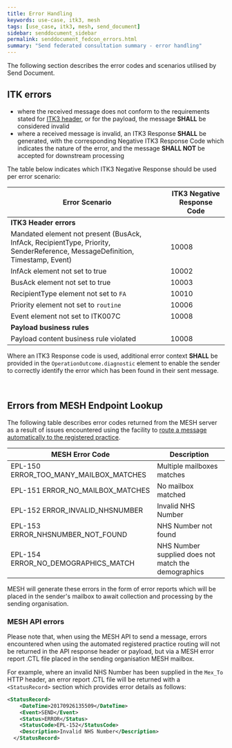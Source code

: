 ```yaml
---
title: Error Handling
keywords: use-case, itk3, mesh
tags: [use_case, itk3, mesh, send_document]
sidebar: senddocument_sidebar
permalink: senddocument_fedcon_errors.html
summary: "Send federated consultation summary - error handling"
---
```


The following section describes the error codes and scenarios utilised by Send Document.

## ITK errors ##

- where the received message does not conform to the requirements stated for [ITK3 header](senddocument_fedcon_itk3.html), or for the payload, the message **SHALL** be considered invalid
- where a received message is invalid, an ITK3 Response **SHALL** be generated, with the corresponding Negative ITK3 Response Code which indicates the nature of the error, and the message **SHALL NOT** be accepted for downstream processing

The table below indicates which ITK3 Negative Response should be used per error scenario:

| Error Scenario | ITK3 Negative Response Code |
| -------------- | -----------------------------|
| **ITK3 Header errors** |  |
| Mandated element not present (BusAck, InfAck, RecipientType, Priority, SenderReference, MessageDefinition, Timestamp, Event) |	10008 |
| InfAck element not set to true | 10002 |
| BusAck element not set to true | 10003 |
| RecipientType element not set to `FA` | 10010 |
| Priority element not set to `routine`	| 10006 |
| Event element not set to ITK007C | 10008 |
| **Payload business rules** |
| Payload content business rule violated | 10008 |

Where an ITK3 Response code is used, additional error context **SHALL** be provided in the `OperationOutcome.diagnostic` element to enable the sender to correctly identify the error which has been found in their sent message.

 
## Errors from MESH Endpoint Lookup ##

The following table describes error codes returned from the MESH server as a result of issues encountered using the facility to [route a message automatically to the registered practice](http://localhost:4006/integration_mesh.html#message-routing-to-registered-practice).

| MESH Error Code | Description |
| --------------- | ----------- |
| EPL-150 ERROR_TOO_MANY_MAILBOX_MATCHES | Multiple mailboxes matches |
| EPL-151 ERROR_NO_MAILBOX_MATCHES | No mailbox matched |
| EPL-152 ERROR_INVALID_NHSNUMBER | Invalid NHS Number |
| EPL-153 ERROR_NHSNUMBER_NOT_FOUND | NHS Number not found |
| EPL-154 ERROR_NO_DEMOGRAPHICS_MATCH |NHS Number supplied does not match the demographics |


MESH will generate these errors in the form of error reports which will be placed in the sender's mailbox to await collection and processing by the sending organisation. 

### MESH API errors ###

Please note that, when using the MESH API to send a message, errors encountered when using the automated registered practice routing will not be returned in the API response header or payload, but via a MESH error report .CTL file placed in the sending organisation MESH mailbox.

For example, where an invalid NHS Number has been supplied in the `Mex_To` HTTP header, an error report .CTL file will be returned with a `<StatusRecord>` section which provides error details as follows:

```xml
<StatusRecord>
    <DateTime>20170926135509</DateTime>
    <Event>SEND</Event>
    <Status>ERROR</Status>
    <StatusCode>EPL-152</StatusCode>
    <Description>Invalid NHS Number</Description>
  </StatusRecord>
``` 
